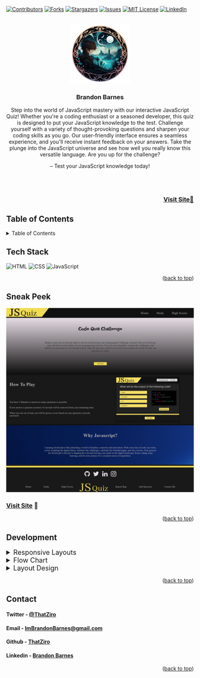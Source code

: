 <a name="readme-top"></a>

[![Contributors][contributors-shield]][contributors-url]
[![Forks][forks-shield]][forks-url]
[![Stargazers][stars-shield]][stars-url]
[![Issues][issues-shield]][issues-url]
[![MIT License][license-shield]][license-url]
[![LinkedIn][linkedin-shield]][linkedin-url]

<!-- PROJECT LOGO -->
<br />
<div align="center">
  <a href="https://github.com/ThatZiro/Portfolio">
    <img src="./README_Assets/README-Logo.png" alt="Logo" width="160" height="160">
  </a>

<h3 align="center">Brandon Barnes</h3>

  <p align="center">Step into the world of JavaScript mastery with our interactive JavaScript Quiz! Whether you're a coding enthusiast or a seasoned developer, this quiz is designed to put your JavaScript knowledge to the test. Challenge yourself with a variety of thought-provoking questions and sharpen your coding skills as you go. Our user-friendly interface ensures a seamless experience, and you'll receive instant feedback on your answers. Take the plunge into the JavaScript universe and see how well you really know this versatile language. Are you up for the challenge?
  </p>
  <p> – Test your JavaScript knowledge today!</p>

</div>
</br>
</br>

<h3 font size="1" align="right"><a href="https://thatziro.github.io/Javascript-Quiz/" target="_blank">Visit Site🚀</a></h3>

## Table of Contents

<!-- TABLE OF CONTENTS -->
<details>
  <summary>Table of Contents</summary>
  <ol>
    <li><a href="#tech-stack">Tech Stack</a></li>
    <li><a href="#sneak-peek">Sneak Peek</a></li>
    <li><a href="#development">Development</a></li>
    <li><a href="#contact">Contact</a></li>
  </ol>
</details>

## Tech Stack

<a name="tech-stack"></a>
![HTML](https://img.shields.io/badge/html5%20-%23E34F26.svg?&style=for-the-badge&logo=html5&logoColor=white)
![CSS](https://img.shields.io/badge/css3%20-%231572B6.svg?&style=for-the-badge&logo=css3&logoColor=white)
![JavaScript](https://img.shields.io/badge/javascript-%23323330.svg?style=for-the-badge&logo=javascript&logoColor=%23F7DF1E)

<p align="right">(<a href="#readme-top">back to top</a>)</p>

<!-- GETTING STARTED -->

## Sneak Peek

<a name="sneak-peek"></a>
![mockup720](./README_Assets/README-SneakPeak.png)

### <a href="https://thatziro.github.io/Javascript-Quiz/" target="_blank">Visit Site</a> 🚀

<p align="right">(<a href="#readme-top">back to top</a>)</p>

## Development

<a name="development"></a>

<details>
  <summary  style="font-size:18px">Responsive Layouts</summary>
  <img src="./README_Assets/README-phone-preview.png" alt="Logo" width="1000">
</details>
<details>
  <summary  style="font-size:18px">Flow Chart</summary>
  <img src="./README_Assets/README-Chart-1.png" alt="Logo" width="1000">
</details>
<details>
  <summary style="font-size:18px">Layout Design</summary>
  <img src="./README_Assets/README-Chart-2.png" alt="Logo" width="1000">
</details>

<p align="right">(<a href="#readme-top">back to top</a>)</p>

## Contact

<a name="contact"></a>

<h4>Twitter - <a href="https://twitter.com/ThatZiro">@ThatZiro</a></h4>
<h4>Email - <a href="mailto:ImBrandonBarnes@gmail.com">ImBrandonBarnes@gmail.com</a></h4>
<h4>Github - <a href="https://github.com/ThatZiro">ThatZiro</a></h4>
<h4>Linkedin - <a href="https://www.linkedin.com/in/brandon-barnes-4b2098232/">Brandon Barnes</a></h4>

<p align="right">(<a href="#readme-top">back to top</a>)</p>

<!-- MARKDOWN LINKS & IMAGES -->
<!-- https://www.markdownguide.org/basic-syntax/#reference-style-links -->

[contributors-shield]: https://img.shields.io/github/contributors/ThatZiro/Portfolio.svg?style=for-the-badge
[contributors-url]: https://github.com/ThatZiro/Portfolio/graphs/contributors
[forks-shield]: https://img.shields.io/github/forks/ThatZiro/Portfolio.svg?style=for-the-badge
[forks-url]: https://github.com/ThatZiro/Portfolio/network/members
[stars-shield]: https://img.shields.io/github/stars/ThatZiro/Portfolio.svg?style=for-the-badge
[stars-url]: https://github.com/ThatZiro/Portfolio/stargazers
[issues-shield]: https://img.shields.io/github/issues/ThatZiro/Portfolio.svg?style=for-the-badge
[issues-url]: https://github.com/ThatZiro/Portfolio/issues
[license-shield]: https://img.shields.io/github/license/ThatZiro/Portfolio.svg?style=for-the-badge
[license-url]: https://github.com/ThatZiro/Portfolio/blob/master/LICENSE.txt
[linkedin-shield]: https://img.shields.io/badge/-LinkedIn-black.svg?style=for-the-badge&logo=linkedin&colorB=555
[linkedin-url]: https://linkedin.com/in/linkedin_username
